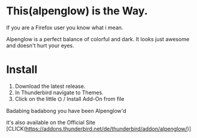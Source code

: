 # This(alpenglow) is the Way. 
If you are a Firefox user you know what i mean.

Alpenglow is a perfect balance of colorful and dark.
It looks just awesome and doesn't hurt your eyes.

# Install
1. Download the latest release.
2. In Thunderbird navigate to Themes.
3. Click on the little ⛭ / Install Add-On from file

Badabing badabong you have been Alpenglow'd

it's also available on the Official Site [CLICK(https://addons.thunderbird.net/de/thunderbird/addon/alpenglow/)]
